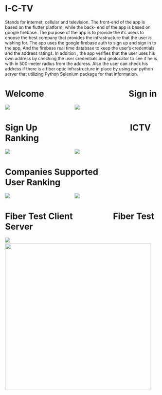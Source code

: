 # I-C-TV
Stands for internet, cellular and television. The front-end of the app is based on the flutter platform, while the back- end of the app is based on google firebase. The purpose of the app is to provide the it’s users to choose the best company that provides the infrastructure that the user is wishing for. The app uses the google firebase auth to sign up and sign in to the app, And the firebase real time database to keep the user’s credentials and the address ratings.
In addition , the app verifies that the user uses his own address by checking the user credentials and geolocator to see if he is with in 500-meter radius from the address.
Also the user can check his address if there is a fiber optic infrastructure in place by using our python server that utilizing Python Selenium package for that information.

# Welcome &nbsp;&nbsp;&nbsp;&nbsp;&nbsp;&nbsp;&nbsp;&nbsp;&nbsp;&nbsp;&nbsp;&nbsp;&nbsp;&nbsp;&nbsp;&nbsp;&nbsp;&nbsp;&nbsp;&nbsp;&nbsp;&nbsp;&nbsp;&nbsp; &nbsp;&nbsp;&nbsp;&nbsp;&nbsp;&nbsp;&nbsp;&nbsp;&nbsp;&nbsp;&nbsp;&nbsp;&nbsp;&nbsp;&nbsp;  Sign in

![](https://media.giphy.com/media/RNmJmvIMcSDRtcIJbF/giphy.gif)     &nbsp;&nbsp;&nbsp;&nbsp;&nbsp;&nbsp;&nbsp;&nbsp;&nbsp;&nbsp;&nbsp;&nbsp;&nbsp;&nbsp;&nbsp;&nbsp;&nbsp;&nbsp;&nbsp;&nbsp;&nbsp;&nbsp;&nbsp;&nbsp;&nbsp;&nbsp;&nbsp;&nbsp;&nbsp;&nbsp;&nbsp;&nbsp;&nbsp;&nbsp;&nbsp;&nbsp;&nbsp;&nbsp;&nbsp;&nbsp;&nbsp;&nbsp;&nbsp;&nbsp;&nbsp;&nbsp;&nbsp;&nbsp;&nbsp;&nbsp;&nbsp;&nbsp;                                 ![](https://media.giphy.com/media/DHKjbcv7dlSxXE1lPb/giphy.gif)


# Sign Up &nbsp;&nbsp;&nbsp;&nbsp;&nbsp;&nbsp;&nbsp;&nbsp;&nbsp;&nbsp;&nbsp;&nbsp;&nbsp;&nbsp;&nbsp;&nbsp;&nbsp;&nbsp;&nbsp;&nbsp;&nbsp;&nbsp;&nbsp;&nbsp; &nbsp;&nbsp;&nbsp;&nbsp;&nbsp;&nbsp;&nbsp;&nbsp;&nbsp;&nbsp;&nbsp;&nbsp;&nbsp;&nbsp;&nbsp;&nbsp;&nbsp;&nbsp;&nbsp;   ICTV Ranking

![](https://media.giphy.com/media/KoTx6n3Bpx8OjHFU48/giphy.gif)     &nbsp;&nbsp;&nbsp;&nbsp;&nbsp;&nbsp;&nbsp;&nbsp;&nbsp;&nbsp;&nbsp;&nbsp;&nbsp;&nbsp;&nbsp;&nbsp;&nbsp;&nbsp;&nbsp;&nbsp;&nbsp;&nbsp;&nbsp;&nbsp;&nbsp;&nbsp;&nbsp;&nbsp;&nbsp;&nbsp;&nbsp;&nbsp;&nbsp;&nbsp;&nbsp;&nbsp;&nbsp;&nbsp;&nbsp;&nbsp;&nbsp;&nbsp;&nbsp;&nbsp;&nbsp;&nbsp;&nbsp;&nbsp;&nbsp;&nbsp;&nbsp;&nbsp;                                 ![](https://media.giphy.com/media/das8KXQxsHtzroe2lb/giphy.gif)

# Companies Supported &nbsp;&nbsp;&nbsp;&nbsp;&nbsp;&nbsp;&nbsp;&nbsp;&nbsp;&nbsp;&nbsp;&nbsp;&nbsp;&nbsp;&nbsp;&nbsp;&nbsp;&nbsp;&nbsp;&nbsp;  User Ranking

![](https://media.giphy.com/media/8vSJFbng75l3hY89BA/giphy.gif)     &nbsp;&nbsp;&nbsp;&nbsp;&nbsp;&nbsp;&nbsp;&nbsp;&nbsp;&nbsp;&nbsp;&nbsp;&nbsp;&nbsp;&nbsp;&nbsp;&nbsp;&nbsp;&nbsp;&nbsp;&nbsp;&nbsp;&nbsp;&nbsp;&nbsp;&nbsp;&nbsp;&nbsp;&nbsp;&nbsp;&nbsp;&nbsp;&nbsp;&nbsp;&nbsp;&nbsp;&nbsp;&nbsp;&nbsp;&nbsp;&nbsp;&nbsp;&nbsp;&nbsp;&nbsp;&nbsp;&nbsp;&nbsp;&nbsp;&nbsp;&nbsp;&nbsp;                                 ![](https://media.giphy.com/media/YnHVW3K57yxcSBbpJK/giphy.gif)



# Fiber Test Client &nbsp;&nbsp;&nbsp;&nbsp;&nbsp;&nbsp;&nbsp;&nbsp;&nbsp;&nbsp;&nbsp;&nbsp;&nbsp;&nbsp;&nbsp;&nbsp;&nbsp;&nbsp; Fiber Test Server

![](https://media.giphy.com/media/7uJNT1tPx0wzFpXak1/giphy.gif) &nbsp;&nbsp;&nbsp;&nbsp;&nbsp;&nbsp;&nbsp;&nbsp;&nbsp;&nbsp;      <img src="https://media.giphy.com/media/PWljdo5XX4OcRtiiIk/giphy.gif" width="480" height="480" />



